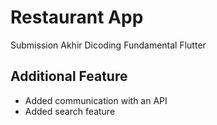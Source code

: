 # Restaurant App

Submission Akhir Dicoding Fundamental Flutter

## Additional Feature
- Added communication with an API
- Added search feature